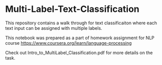 # Multi-Label-Text-Classification

This repository contains a walk through for text classificaiton where each text input can be assigned with multiple labels.

This notebook was prepared as a part of homework assignment for NLP course https://www.coursera.org/learn/language-processing

Check out Intro_to_MultiLabel_Classification.pdf for more details on the task.
